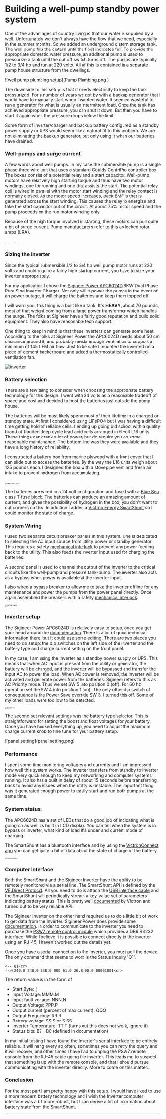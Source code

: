 



# Building a well-pump standby power system

One of the advantages of country living is that our water is supplied by a well. Unfortunately we don't always have the flow that we need, especially in the summer months.  So we added an underground cistern storage tank.   The well pump fills the cistern until the float indicates full.  To provide the appropriate domestic water pressure, an additional pump is used to pressurize a tank until the cut off switch turns off.  The pumps are typically 1/2 to 3/4 hp and run at 220 volts.  All of this is contained in a separate pump house structure from the dwellings.

![well pump plumbing setup](Pump Plumbing.png )

The downside to this setup is that it needs electricity to keep the tank pressurized.  For a number of years we got by with a backup generator that I would have to manually start when I wanted water.   It seemed wasteful to run a generator for what is usually an intermittent load.  Once the tank has achieved appropriate pressure, you can shut it down. But then you have to start it again when the pressure drops below the limit. 

Some form of inverter/charger and backup battery configured as a standby power supply or UPS  would seem like a natural fit to this problem. We  are not eliminating the backup generator, but only using it when our batteries have drained.

### Well-pumps and surge current

A few words about well pumps.  In my case the submersible pump is a single phase three wire unit that uses a standard Goulds CentriPro controller box. The boxes consist of a potential relay and a start capacitor.  Well-pump motors have relatively high starting torque and thus have two motor windings, one for running and one that assists the start. The potential relay coil is wired in parallel with the motor start winding and the relay contact is normally closed.  As the motor speed increases,  back EMF is that is generated across the start winding.  This causes the relay to energize and take the start capacitor out of the circuit. At  about 75% motor speed and the pump proceeds on the run motor winding only. 

Because of  the high torque involved in starting,  these motors can pull quite a bit of surge current.  Pump manufacturers  refer to this as locked rotor amps (LRA).  

<img src="pump control.png" alt="pump control" style="zoom: 25%;" />       <img src="pump relay.png" alt="pump relay" style="zoom: 25%;" />

### Sizing the inverter

 Since the  typical submersible 1/2 to 3/4 hp  well pump motor runs at 220 volts and could require a fairly high startup current, you have to size your inverter appropriately. 

For my application I chose the [Sigineer Power APC6024D](https://www.sigineer.com/product/6000-watt-24-volt-to-120240-vac-split-phase-inverter-charger-pure-sine-wave/) 6KW Dual Phase Pure Sine Inverter Charger.   Not only will it power the pumps  in the event of an power outage, it will charge the batteries and keep  them topped off.

I will warn you,  this thing is a built like a tank.  It's **HEAVY**, about 70 pounds, most of that weight coming from a large power transformer which handles the surge.  The folks at Sigineer have a fairly good reputation and build solid equipment. They also have reasonable tech support.

One thing to keep in mind is that these inverters can generate some heat. According to the folks at Sigineer Power the APC6024D needs about 50 cm clearance around it,  and probably needs enough ventilation to support a minimum of 145 CFM air flow.  Just to be safe I mounted the inverted on a piece of cement backerboard and  added a thermostatically controlled ventilation fan. 

![inverter](inverter.png)

### Battery selection

There are a few thing to consider when choosing the appropriate battery technology for this design.  I went with 24 volts as a reasonable tradeoff of space and cost and decided to host the batteries just outside the pump house.   

The batteries will be most likely spend most of their lifetime in a charged or standby state.   At first I considered using  LiFePO4 but I was having a difficult time getting hold of reliable cells.  I ending up going old school  with a quality brand of flooded deep cycle lead acid cells arranged in 6 volt L16 units.  These things can crank a lot of power,  but do require you do some reasonable maintenance.   The bottom line was they were available and they have a long history of reliability.

I constructed a battery box from marine plywood with a front cover that I can slide out to access the batteries. By the way the L16 units weigh about 125 pounds each.   I designed the box with a stovepipe vent and fresh air intake to prevent hydrogen from accumulating.

​        <img src="/Users/vinnie/Documents/home hardware mans/Well Pump & UPS/Well Pump Story/battery box.png" alt="battery box" style="zoom: 33%;" />          <img src="box1.png" alt="box1" style="zoom: 25%;" />

The batteries are wired in a 24 volt configuration and fused with a [Blue Sea class T fuse block](https://www.bluesea.com/products/5502100/Class_T_Fuse_Block_with_Insulating_Cover_-_225_to_400A). The batteries can produce an amazing amount of current, and given the possibility of hydrogen in the box, you don't want to cut corners on this. In addition I added a [Victron Energy SmartShunt](https://www.victronenergy.com/battery-monitors/smart-battery-shunt) so I could monitor the state of charge.

### System Wiring

I used two separate circuit breaker panels in this system. One is dedicated to selecting the AC input source from utility power or standby generator.  This requires a safety [mechanical interlock](https://www.amazon.com/dp/B004Q01XSS) to prevent any power feeding back to the utility.  This also feeds the inverter input used for charging the batteries.   

A second panel is used to channel the output of the inverter to the critical circuits like the well-pump and pressure tank-pump.  The inverter also acts as a bypass when power is available at the inverter input.

I also wired a bypass breaker to allow me to take the inverter offline for any maintenance and power the pumps from the power panel directly.  Once again assembled the breakers with a safety [mechanical interlock](https://www.amazon.com/dp/B004Q01XSS).

<img src="circuit panel.png" alt="circuit panel" style="zoom: 40%;" />

### Inverter setup

The  Sigineer Power APC6024D is relatively easy to setup, once you get your head around the [documentation](https://www.sigineer.com/wp-content/uploads/2015/01/Sigineer-Power-1.5-6KW-Any-Power-Combi-Inverter-Charger-Owners-Manual.pdf).  There is a lot of good technical information there, but it could use some editing.   There are two places you need to do setup: the dip switches on the left side of the inverter and the battery type and charge current setting on the front panel.

In my case, I am using the inverter as a standby power supply or UPS. This means that when AC input is present from the utility or generator, the battery will be charged, and the inverter will be bypassed and  transfer the input AC to power the load. When AC power is removed, the inverter will be activated and generate power from the batteries.   Sigineer refers to this as AC Priority mode. Thus we set SW 5 into position 0 (off).  For 60 hz operation  set the SW 4 into position 1 (on).  The only other dip switch of consequence is the Power Save override SW 3.  I turned this off.  Some of my other loads  were too low to be detected.

<img src="dip switches.png" alt="dip switches" style="zoom: 33%;" />

The second set relevant settings was the battery type selector. This is straightforward for setting the boost and float voltages for your battery.  Once you have hooked everything up, you need to adjust the maximum charge current knob to fine tune for your battery setup.

![panel setting](panel setting.png)

### Performance

I spent some time monitoring voltages and currents and I am impressed how well this system works.   The inverter transfers from standby to inverter mode very quick enough to keep my networking and computer systems running.  It also has  a built in delay of about 15 seconds before transferring back to avoid any issues when the utility is unstable.   The important thing was it generated enough power to easily start and run both pumps at the same time.

### System status.

The APC6024D has a set of LEDs that do a good job of indicating what is going on as well as built in LCD display.  You can tell when the system is in bypass or inverter, what kind of load it's under and  current mode of charging.  

The SmartShunt has a bluetooth interface and by using the [VictronConnect app](https://apps.apple.com/us/app/victronconnect/id943840744) you can get quite a bit of data about the state of charge of the battery.

<img src="VictronConnect.png" alt="VictronConnect" style="zoom:33%;" />



### Computer interface

Both the SmartShunt and the Sigineer Inverter have the ability to be remotely monitored via a serial line.  The SmartShunt API is defined by the [VE.Direct Protocol](https://www.victronenergy.com/live/vedirect_protocol:faq).  All you need to do is attach the [USB interface cable](https://www.amazon.com/Victron-Energy-VE-Direct-USB-Cable/dp/B01LZ6WTLW) and the SmartShunt will periodically stream a key-value set of parameters indicating battery status. This is pretty well [documented](https://www.victronenergy.com/support-and-downloads/technical-information) by Victron and turned out to be very reliable API.

The Sigineer Inverter on the other hand required us to do a little bit of work to get data from the Inverter. Sigineer Power does provide some [documentation](https://www.sigineer.com/wp-content/uploads/2015/01/Sigineer-Power-Inverter-Charger-RS232-Communicate-Protocol.pdf).  In order to communicate to the inverter you need to purchase the [PSW7 remote  control module](https://www.sigineer.com/product/remote-onoff-switch-with-lcd-monitoring-screen/) which provides a DB9 RS232 interface.  While I  believe it is possible to connect directly to the inverter using an RJ-45, I haven't worked out the details yet.   

Once you have a serial connection to the inverter, you must poll the device.  The only command that seems to work is the Status Inquiry 'Q1'. 

```
<-- Q1<cr>
-->(240.0 240.0 238.0 000 61.0 26.8 00.0 00001001<cr>
```

The return value is in the form of 

- Start Byte:  (
- Input Voltage: MMM.M
-  Input fault voltage: NNN.N 
- Output Voltage: PPP.P
- Output current (percent of max current): QQQ
- Output Frequency: RR.R 
- Battery voltage: SS.S  or S.SS
- Inverter Temperature: TT.T (turns out this does not work, ignore it)
- Status bits:  B7 - B0 (defined in documentation)

 In my initial testing I have found the Inverter's serial interface to be entirely reliable.  It will hang every so often, sometimes you can retry the query and it will recover, and other times I have had to unplug the  PSW7 remote console from the RJ-45 cable going the inverter.  This leads me to suspect that something is up with the remote console, and that I should pursue communicating with the inverter directly.   More to come on this matter...

### Conclusion

For the most part I am pretty happy with this setup.  I would have liked to use a more modern battery technology and I wish the Inverter computer interface was a bit more robust, but I can derive a lot of information about battery state from the SmartShunt.



------

[^Sigineer Power APC6024D]: (https://www.sigineer.com/product/6000-watt-24-volt-to-120240-vac-split-phase-inverter-charger-pure-sine-wave/
[^Sigineer Power Owners Manual]: https://www.sigineer.com/wp-content/uploads/2015/01/Sigineer-Power-1.5-6KW-Any-Power-Combi-Inverter-Charger-Owners-Manual.pdf
[^Sigineer Power Protocol]: https://www.sigineer.com/wp-content/uploads/2015/01/Sigineer-Power-Inverter-Charger-RS232-Communicate-Protocol.pdf
[^Victron Energy SmartShunt]: (https://www.victronenergy.com/battery-monitors/smart-battery-shunt)
[^VE.Direct USB Cable]: https://www.amazon.com/Victron-Energy-VE-Direct-USB-Cable/dp/B01LZ6WTLW
[^VE.Direct Protocol details ]: https://www.victronenergy.com/support-and-downloads/technical-information
[^VE.Direct Protocol FAQ ]: https://www.victronenergy.com/live/vedirect_protocol:faq
[^Class T Fuse]: https://www.bluesea.com/products/5502100/Class_T_Fuse_Block_with_Insulating_Cover_-_225_to_400A
[^Siemens ECSBPK01 Generator Standby Power Mechanical Interlock]: https://www.amazon.com/dp/B004Q01XSSClass 
[^NEC® Requirements for Generators and Standby Power Systems]:http://www.mikeholt.com/download.php?file=PDF/11_Generators_and_Standby_Power_Systems.pdf
[^AC Infinity AIRLIFT T14, Shutter Exhaust Fan]: https://www.amazon.com/dp/B07T93CHKJ







